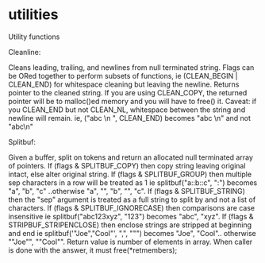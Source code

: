utilities
=========

Utility functions

Cleanline:

Cleans leading, trailing, and newlines from null terminated string.
Flags can be ORed together to perform subsets of functions, ie (CLEAN\_BEGIN | CLEAN\_END) for whitespace cleaning but leaving the newline.
Returns pointer to the cleaned string.
If you are using CLEAN\_COPY, the returned pointer will be to malloc()ed memory and you will have to free() it.
Caveat: if you CLEAN\_END but not CLEAN\_NL, whitespace between the string and newline will remain. ie, ("abc \n ", CLEAN\_END) becomes "abc \n" and not "abc\n"

Splitbuf:

Given a buffer, split on tokens and return an allocated null terminated array of pointers.
If (flags & SPLITBUF\_COPY) then copy string leaving original intact, else alter original string.
If (flags & SPLITBUF\_GROUP) then multiple sep characters in a row will be treated as 1 ie splitbuf("a\::b\::c", ":") becomes "a", "b", "c" ..otherwise "a", "", "b", "", "c".
If (flags & SPLITBUF\_STRING) then the "sep" argument is treated as a full string to split by and not a list of characters.
If (flags & SPLITBUF\_IGNORECASE) then comparisons are case insensitive ie splitbuf("abc123xyz", "123") becomes "abc", "xyz".
If (flags & STRIPBUF\_STRIPENCLOSE) then enclose strings are stripped at beginning and end ie splitbuf('"Joe","Cool"', ",", "\"") becomes "Joe", "Cool".. otherwise ""Joe"", ""Cool"".
Return value is number of elements in array.
When caller is done with the answer, it must free(\*retmembers);
